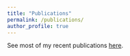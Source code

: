 ```yaml
---
title: "Publications"
permalink: /publications/
author_profile: true
---
```


See most of my recent publications [here](https://shift.hks.harvard.edu/author/annette-gailliot/).
